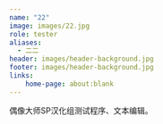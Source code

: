 ```yaml
---
name: "22"
image: images/22.jpg
role: tester
aliases:
  - 二二
header: images/header-background.jpg
footer: images/header-background.jpg
links:
    home-page: about:blank
---
```


偶像大师SP汉化组测试程序、文本编辑。